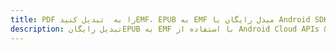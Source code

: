 ---title: PDF را به  تبدیل کنیدEMF، EPUB به EMF مبدل رایگان یا Android SDKdescription: تبدیل رایگانEPUB به EMF با استفاده از Android Cloud APIs & SDK همچنین اسناد PDF را در Cloud ایجاد، ویرایش و رندر کنید.---